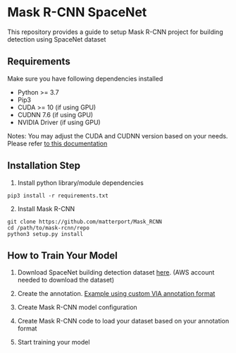 # Mask R-CNN SpaceNet

This repository provides a guide to setup Mask R-CNN project for building detection using SpaceNet dataset

## Requirements
Make sure you have following dependencies installed
- Python >= 3.7
- Pip3
- CUDA >= 10 (if using GPU)
- CUDNN 7.6 (if using GPU)
- NVIDIA Driver (if using GPU)

Notes: You may adjust the CUDA and CUDNN version based on your needs. Please refer [to this documentation](https://www.tensorflow.org/install/source#gpu)

## Installation Step
1. Install python library/module dependencies
```
pip3 install -r requirements.txt
```
2. Install Mask R-CNN
```
git clone https://github.com/matterport/Mask_RCNN
cd /path/to/mask-rcnn/repo
python3 setup.py install
```

## How to Train Your Model
1. Download SpaceNet building detection dataset [here](https://spacenet.ai/spacenet-buildings-dataset-v2/). (AWS account needed to download the dataset)

2. Create the annotation. [Example using custom VIA annotation format](https://github.com/gelarpambudi/spacenet-via)

3. Create Mask R-CNN model configuration

4. Create Mask R-CNN code to load your dataset based on your annotation format

5. Start training your model